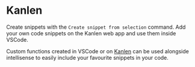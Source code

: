 # Kanlen

Create snippets with the `Create snippet from selection` command. Add your own code snippets on the Kanlen web app and use them inside VSCode.

Custom functions created in VSCode or on [Kanlen](https://kanlen.ca) can be used alongside intellisense to easily include your favourite snippets in your code.
